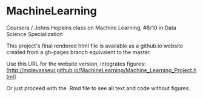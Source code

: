 # MachineLearning
Coursera / Johns Hopkins class on Machine Learning, #8/10 in Data Science Specialization

This project's final rendered html file is available as a github.io website created from a gh-pages branch equivalent to the master.

Use this URL for the website version, integrates figures: 
[http://mplevasseur.github.io/MachineLearning/Machine_Learning_Project.html]

Or just proceed with the .Rmd file to see all text and code without figures.

